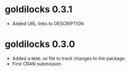 # goldilocks 0.3.1

* Added URL links to DESCRIPTION

# goldilocks 0.3.0

* Added a `NEWS.md` file to track changes to the package.
* First CRAN submission.

